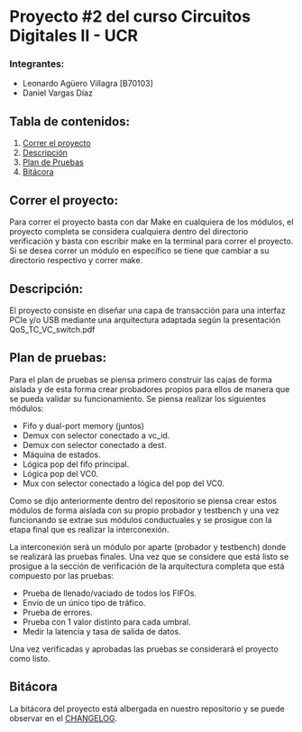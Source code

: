 # Proyecto #2 del curso Circuitos Digitales II - UCR

### Integrantes:

* Leonardo Agüero Villagra [B70103]
* Daniel Vargas Díaz

## Tabla de contenidos:
1. [Correr el proyecto](#correrProyecto)
2. [Descripción](#descripcion)
3. [Plan de Pruebas](#planPruebas)
4. [Bitácora](#bitacora)


## Correr el proyecto: <a name="correrProyecto"></a>

Para correr el proyecto basta con dar Make en cualquiera de los módulos, el proyecto completa se considera cualquiera dentro del directorio verificación y basta con escribir make en la terminal para correr el proyecto. Si se desea correr un módulo en específico se tiene que cambiar a su directorio respectivo y correr make.

## Descripción: <a name="descripcion"></a>

El proyecto consiste en diseñar una capa de transacción para una interfaz PCIe y/o USB mediante una arquitectura adaptada según la presentación QoS_TC_VC_switch.pdf

## Plan de pruebas: <a name="planPruebas"></a>

Para el plan de pruebas se piensa primero construir las cajas de forma aislada y de esta forma crear probadores propios para ellos de manera que se pueda validar su funcionamiento. Se piensa realizar los siguientes módulos:

- Fifo y dual-port memory (juntos)
- Demux con selector conectado a vc_id.
- Demux con selector conectado a dest.
- Máquina de estados.
- Lógica pop del fifo principal.
- Lógica pop del VC0.
- Mux con selector conectado a lógica del pop del VC0.

Como se dijo anteriormente dentro del repositorio se piensa crear estos módulos de forma aislada con su propio probador y testbench y una vez funcionando se extrae sus módulos conductuales y se prosigue con la etapa final que es realizar la interconexión. 

La interconexión será un módulo por aparte (probador y testbench) donde se realizará las pruebas finales. Una vez que se considere que está listo se prosigue a la sección de verificación de la arquitectura completa que está compuesto por las pruebas:

- Prueba de llenado/vaciado de todos los FIFOs.
- Envío de un único tipo de tráfico.
- Prueba de errores.
- Prueba con 1 valor distinto para cada umbral.
- Medir la latencia y tasa de salida de datos.

Una vez verificadas y aprobadas las pruebas se considerará el proyecto como listo.

## Bitácora <a name="bitacora"></a>

La bitácora del proyecto está albergada en nuestro repositorio y se puede observar en el [CHANGELOG](./CHANGELOG.md).
